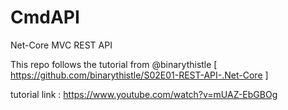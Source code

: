 # CmdAPI
Net-Core MVC REST API

This repo follows the tutorial from @binarythistle [ https://github.com/binarythistle/S02E01-REST-API-.Net-Core ]

tutorial link : 
https://www.youtube.com/watch?v=mUAZ-EbGBOg
